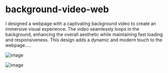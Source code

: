 # background-video-web

I designed a webpage with a captivating background video to create an immersive visual experience. The video seamlessly loops in the background, enhancing the overall aesthetic while maintaining fast loading and responsiveness. This design adds a dynamic and modern touch to the webpage.....

![image](https://github.com/user-attachments/assets/9c65b1ca-d92e-47f2-93f4-e65ebcc32371)

![image](https://github.com/user-attachments/assets/f610c8ae-d63e-427d-b311-0c12a22dc86f)








